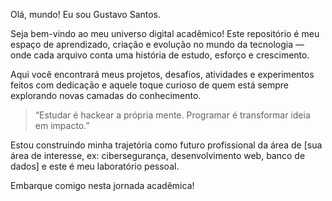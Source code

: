 Olá, mundo! Eu sou Gustavo Santos.

Seja bem-vindo ao meu universo digital acadêmico! 
Este repositório é meu espaço de aprendizado, criação e evolução no mundo da tecnologia — onde cada arquivo conta uma história de estudo, esforço e crescimento.  

Aqui você encontrará meus projetos, desafios, atividades e experimentos feitos com dedicação e aquele toque curioso de quem está sempre explorando novas camadas do conhecimento.  

> “Estudar é hackear a própria mente. Programar é transformar ideia em impacto.”

Estou construindo minha trajetória como futuro profissional da área de [sua área de interesse, ex: cibersegurança, desenvolvimento web, banco de dados] e este é meu laboratório pessoal.

Embarque comigo nesta jornada acadêmica!  
